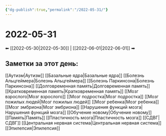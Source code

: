 ```yaml
---
{"dg-publish":true,"permalink":"/2022-05-31/"}
---
```


# 2022-05-31
⬅ [[2022-05-30\|2022-05-30]] | [[2022-06-01\|2022-06-01]] ➡
## Заметки за этот день:
[[Аутизм\|Аутизм]]
[[Базальные ядра\|Базальные ядра]]
[[Болезнь Альцгеймера\|Болезнь Альцгеймера]]
[[Болезнь Паркинсона\|Болезнь Паркинсона]]
[[Долговременная память\|Долговременная память]]
[[Кратковременная память\|Кратковременная память]]
[[Мозг взрослого\|Мозг взрослого]]
[[Мозг подростка\|Мозг подростка]]
[[Мозг пожилых людей\|Мозг пожилых людей]]
[[Мозг ребенка\|Мозг ребенка]]
[[Мозг эмбриона\|Мозг эмбриона]]
[[Нарушения функций мозга\|Нарушения функций мозга]]
[[Обучение новому\|Обучение новому]]
[[Память\|Память]]
[[Пластичность мозга\|Пластичность мозга]]
[[СДВГ\|СДВГ]]
[[Центральная нервная система\|Центральная нервная система]]
[[Эпилепсия\|Эпилепсия]]
